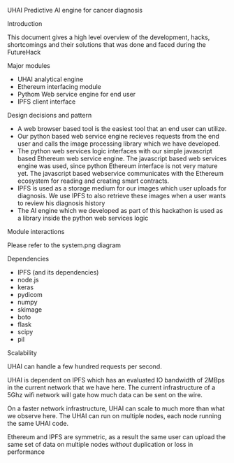 UHAI
Predictive AI engine for cancer diagnosis

Introduction

This document gives a high level overview of the
development, hacks, shortcomings and their solutions
that was done and faced during the FutureHack

Major modules

- UHAI analytical engine
- Ethereum interfacing module
- Pythom Web service engine for end user
- IPFS client interface

Design decisions and pattern

- A web browser based tool is the easiest tool that an end user can utilize.
- Our python based web service engine recieves requests from the end user
  and calls the image processing library which we have developed.
- The python web services logic interfaces with our simple javascript
  based Ethereum web service engine. 
  The javascript based web services engine was
  used, since python Ethereum interface is not very mature yet.
  The javascript based webservice communicates with the Ethereum ecosystem
  for reading and creating smart contracts.
- IPFS is used as a storage medium for our images which user uploads for
  diagnosis. We use IPFS to also retrieve these images when a user wants to
  review his diagnosis history
- The AI engine which we developed as part of this hackathon is used
  as a library inside the python web services logic

Module interactions

Please refer to the system.png diagram

Dependencies

- IPFS (and its dependencies)
- node.js
- keras
- pydicom
- numpy
- skimage
- boto
- flask
- scipy
- pil

Scalability

UHAI can handle a few hundred requests per second.

UHAI is dependent on IPFS which has an evaluated
IO bandwidth of 2MBps in the current network that we have here.
The current infrastructure of a 5Ghz wifi network will gate how much
data can be sent on the wire.

On a faster network infrastructure, UHAI can scale to much more
than what we observe here.
The UHAI can run on multiple nodes, each node running
the same UHAI code.

Ethereum and IPFS are symmetric, as a result the same user can upload
the same set of data on multiple nodes *without* duplication or loss
in performance
